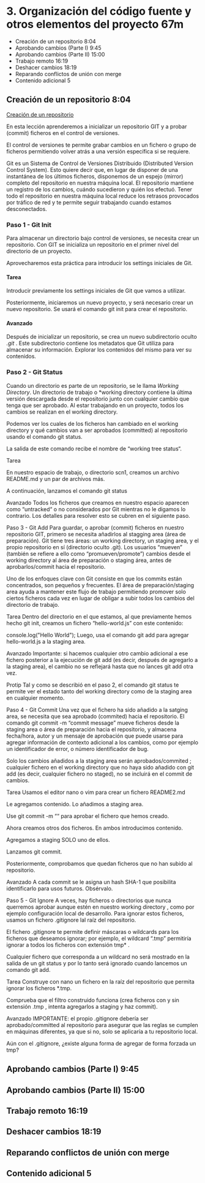 # 3. Organización del código fuente y otros elementos del proyecto 67m
   * Creación de un repositorio 8:04 
   * Aprobando cambios (Parte I) 9:45 
   * Aprobando cambios (Parte II) 15:00 
   * Trabajo remoto 16:19 
   * Deshacer cambios 18:19 
   * Reparando conflictos de unión con merge 
   * Contenido adicional 5
   
## Creación de un repositorio 8:04 

[Creación de un repositorio](pdfs/Creación_de_un_repositorio.pdf)

En esta lección aprenderemos a inicializar un repositorio GIT y a probar (commit) ficheros en el control de versiones.

El control de versiones te permite grabar cambios en un fichero o grupo de ficheros permitiendo volver atrás a una versión específica si se requiere.

Git es un Sistema de Control de Versiones Distribuido (Distributed Version Control System). Esto quiere decir que, en lugar de disponer de una instantánea de los últimos ficheros, disponemos de un espejo (mirror) completo del repositorio en nuestra máquina local. El repositorio mantiene un registro de los cambios, cuándo sucedieron y quién los efectuó. Tener todo el repositorio en nuestra máquina local reduce los retrasos provocados por tráfico de red y te permite seguir trabajando cuando estamos desconectados.

### Paso 1 - Git Init

Para almacenar un directorio bajo control de versiones, se necesita crear un repositorio. Con GIT se inicializa un repositorio en el primer nivel del directorio de un proyecto.

Aprovecharemos esta práctica para introducir los settings iniciales de Git.

#### Tarea

Introducir previamente los settings iniciales de Git que vamos a utilizar.

Posteriormente, iniciaremos un nuevo proyecto, y será necesario crear un nuevo repositorio. Se usará el comando git init para crear el repositorio.

#### Avanzado

Después de inicializar un repositorio, se crea un nuevo subdirectorio oculto *.git* . Este subdirectorio contiene los metadatos que Git utiliza para almacenar su información. Explorar los contenidos del mismo para ver su contenidos.

### Paso 2 - Git Status

Cuando un directorio es parte de un repositorio, se le llama *Working Directory*. Un directorio de trabajo o *working directory contiene la última versión descargada desde el repositorio junto con cualquier cambio que tenga que ser aprobado. Al estar trabajando en un proyecto, todos los cambios se realizan en el working directory.

Podemos ver los cuales de los ficheros han cambiado en el working directory y qué cambios van a ser aprobados (committed) al repositorio usando el comando git status.

La salida de este comando recibe el nombre de “working tree status“.

Tarea

En nuestro espacio de trabajo, o directorio scn1, creamos un archivo README.md y un par de archivos más.

A continuación, lanzamos el comando git status

Avanzado
Todos los ficheros que creamos en nuestro espacio aparecen como “untracked“ o no considerados por Git mientras no le digamos lo contrario. Los detalles para resolver esto se cubren en el siguiente paso.

Paso 3 - Git Add
Para guardar, o aprobar (commit) ficheros en nuestro repositorio GIT, primero se necesita añadirlos al stagging area (área de preparación). Git tiene tres áreas: un working directory, un staging area, y el propio repositorio en sí (directorio oculto .git). Los usuarios “mueven” (también se refiere a ello como “promueven/promote”) cambios desde el working directory al área de preparación o staging área, antes de aprobarlos/commit hacia el repositorio.

Uno de los enfoques clave con Git consiste en que los commits están concentrados, son pequeños y frecuentes. El área de preparación/staging area ayuda a mantener este flujo de trabajo permitiendo promover solo ciertos ficheros cada vez en lugar de obligar a subir todos los cambios del directorio de trabajo.

Tarea
Dentro del directorio en el que estamos, al que previamente hemos hecho git init, creamos un fichero “hello-world.js” con este contenido:

console.log("Hello World");
Luego, usa el comando git add para agregar hello-world.js a la staging area.

Avanzado
Importante: si hacemos cualquier otro cambio adicional a ese fichero posterior a la ejecución de git add (es decir, después de agregarlo a la staging area), el cambio no se reflejará hasta que no lances git add otra vez.

Protip
Tal y como se describió en el paso 2, el comando git status te permite ver el estado tanto del working directory como de la staging area en cualquier momento.

Paso 4 - Git Commit
Una vez que el fichero ha sido añadido a la satging area, se necesita que sea aprobado (commited) hacia el repositorio. El comando git commit -m “commit message” mueve ficheros desde la staging area o área de preparación hacia el repositorio, y almacena fecha/hora, autor y un mensaje de aprobación que puede usarse para agregar información de contexto adicional a los cambios, como por ejemplo un identificador de error, o número identificador de bug.

Solo los cambios añadidos a la staging area serán aprobados/commited ; cualquier fichero en el working directory que no haya sido añadido con git add (es decir, cualquier fichero no staged), no se incluirá en el commit de cambios.

Tarea
Usamos el editor nano o vim para crear un fichero README2.md

Le agregamos contenido. Lo añadimos a staging area.

Use git commit -m ““ para aprobar el fichero que hemos creado.

Ahora creamos otros dos ficheros. En ambos introducimos contenido.

Agregamos a staging SOLO uno de ellos.

Lanzamos git commit.

Posteriormente, comprobamos que quedan ficheros que no han subido al repositorio.

Avanzado
A cada commit se le asigna un hash SHA-1 que posibilita identificarlo para usos futuros. Obsérvalo.

Paso 5 - Git Ignore
A veces, hay ficheros o directorios que nunca querremos aprobar aunque estén en nuestro working directory , como por ejemplo configuración local de desarrollo. Para ignorar estos ficheros, usamos un fichero .gitignore lal raíz del repositorio.

El fichero .gitignore te permite definir máscaras o wildcards para los ficheros que deseamos ignorar; por ejemplo, el wildcard “.tmp” permitiría ignorar a todos los ficheros con extensión tmp* .

Cualquier fichero que corresponda a un wildcard no será mostrado en la salida de un git status y por lo tanto será ignorado cuando lancemos un comando git add.

Tarea
Construye con nano un fichero en la raíz del repositorio que permita ignorar los ficheros *.tmp.

Comprueba que el filtro construido funciona (crea ficheros con y sin extensión .tmp , intenta agregarlos a staging y haz commit).

Avanzado
IMPORTANTE: el propio .gitignore debería ser aprobado/committed al repositorio para asegurar que las reglas se cumplen en máquinas diferentes, ya que si no, solo se aplicaría a tu repositorio local.

Aún con el .gitignore, ¿existe alguna forma de agregar de forma forzada un tmp?

 

## Aprobando cambios (Parte I) 9:45 

[](pdfs/)

## Aprobando cambios (Parte II) 15:00 

[](pdfs/)

## Trabajo remoto 16:19 

[](pdfs/)

## Deshacer cambios 18:19 

[](pdfs/)

## Reparando conflictos de unión con merge 

[](pdfs/)

## Contenido adicional 5   
